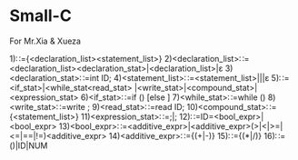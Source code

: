 # Small-C

For Mr.Xia & Xueza

1)<program>∷={<declaration_list><statement_list>}
2)<declaration_list>∷=
<declaration_list><declaration_stat>|<declaration_list>|ε
3)<declaration_stat>∷=int ID;
4)<statement_list>∷=<statement_list>|<statement>|<statement>|ε
5)<statement>∷=<if_stat>|<while_stat<read_stat>
|<write_stat>|<compound_stat>|<expression_stat>
6)<if_stat>∷=if (<expression>) <statement> [else <statement>]
7)<while_stat>∷=while (<expression>) <statement>
8)<write_stat>∷=write <expression>;
9)<read_stat>∷=read ID;
10)<compound_stat>∷={<statement_list>}
11)<expression_stat>∷=<expression>;|;
12)<expression>∷=ID=<bool_expr>|<bool_expr>
13)<bool_expr>∷=<additive_expr>|<additive_expr>(>|<|>=|<=|==|!=)<additive_expr>
14)<additive_expr>∷=<term>{(+|-)<term>}
15)<term>∷=<factor>{(*|/)<factor>}
16)<factor>∷=(<expression>)|ID|NUM
